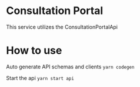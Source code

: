 # Consultation Portal

This service utilizes the ConsultationPortalApi

# How to use

Auto generate API schemas and clients
`yarn codegen`

Start the api
`yarn start api`
